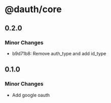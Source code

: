 # @dauth/core

## 0.2.0

### Minor Changes

- b9d71b8: Remove auth_type and add id_type

## 0.1.0

### Minor Changes

- Add google oauth
